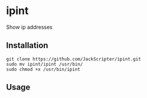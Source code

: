 # ipint
Show ip addresses

Installation
-
```
git clone https://github.com/JackScripter/ipint.git
sudo mv ipint/ipint /usr/bin/
sudo chmod +x /usr/bin/ipint
```

Usage
-
